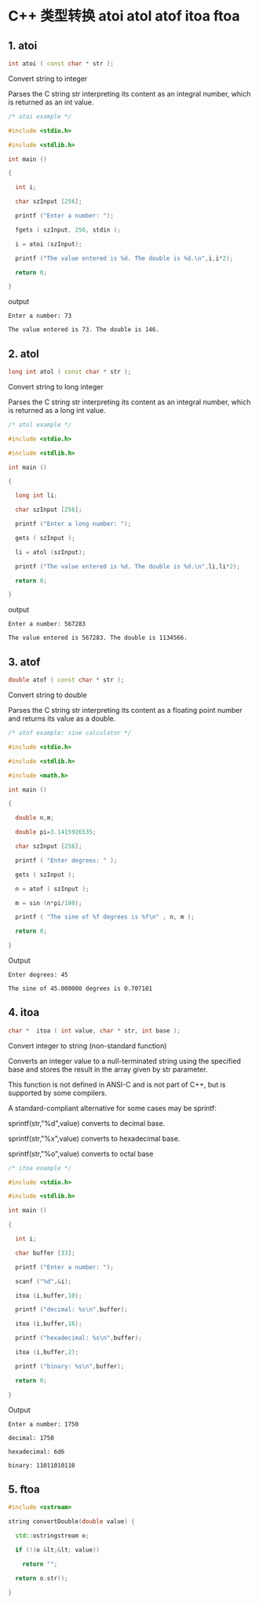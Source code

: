 # C++ 类型转换 atoi atol atof itoa ftoa
## 1. atoi
```cpp
int atoi ( const char * str );
```
Convert string to integer

Parses the C string str interpreting its content as an integral number, which is returned as an int value.
```cpp
/* atoi example */

#include <stdio.h>

#include <stdlib.h>

int main ()

{

  int i;

  char szInput [256];

  printf ("Enter a number: ");

  fgets ( szInput, 256, stdin );

  i = atoi (szInput);

  printf ("The value entered is %d. The double is %d.\n",i,i*2);

  return 0;

}
```
output
```
Enter a number: 73

The value entered is 73. The double is 146.
```

## 2. atol
```cpp
long int atol ( const char * str );
```
Convert string to long integer

Parses the C string str interpreting its content as an integral number, which is returned as a long int value.
```cpp
/* atol example */

#include <stdio.h>

#include <stdlib.h>

int main ()

{

  long int li;

  char szInput [256];

  printf ("Enter a long number: ");

  gets ( szInput );

  li = atol (szInput);

  printf ("The value entered is %d. The double is %d.\n",li,li*2);

  return 0;

}
```
output
```
Enter a number: 567283

The value entered is 567283. The double is 1134566.
```
## 3. atof
```cpp
double atof ( const char * str );
```
Convert string to double

Parses the C string str interpreting its content as a floating point number and returns its value as a double.
```cpp
/* atof example: sine calculator */

#include <stdio.h>

#include <stdlib.h>

#include <math.h>

int main ()

{

  double n,m;

  double pi=3.1415926535;

  char szInput [256];

  printf ( "Enter degrees: " );

  gets ( szInput );

  n = atof ( szInput );

  m = sin (n*pi/180);

  printf ( "The sine of %f degrees is %f\n" , n, m );

  return 0;

}
```
Output
```
Enter degrees: 45

The sine of 45.000000 degrees is 0.707101
```
## 4. itoa
```cpp
char *  itoa ( int value, char * str, int base );
```
Convert integer to string (non-standard function)

Converts an integer value to a null-terminated string using the specified base and stores the result in the array given by str parameter.

This function is not defined in ANSI-C and is not part of C++, but is supported by some compilers.

A standard-compliant alternative for some cases may be sprintf:

sprintf(str,"%d",value) converts to decimal base.

sprintf(str,"%x",value) converts to hexadecimal base.

sprintf(str,"%o",value) converts to octal base
```cpp
/* itoa example */

#include <stdio.h>

#include <stdlib.h>

int main ()

{

  int i;

  char buffer [33];

  printf ("Enter a number: ");

  scanf ("%d",&i);

  itoa (i,buffer,10);

  printf ("decimal: %s\n",buffer);

  itoa (i,buffer,16);

  printf ("hexadecimal: %s\n",buffer);

  itoa (i,buffer,2);

  printf ("binary: %s\n",buffer);

  return 0;

}
```
Output
```
Enter a number: 1750

decimal: 1750

hexadecimal: 6d6

binary: 11011010110
```
## 5. ftoa
```cpp
#include <sstream>

string convertDouble(double value) {

  std::ostringstream o;

  if (!(o &lt;&lt; value))

    return "";

  return o.str();

}
```